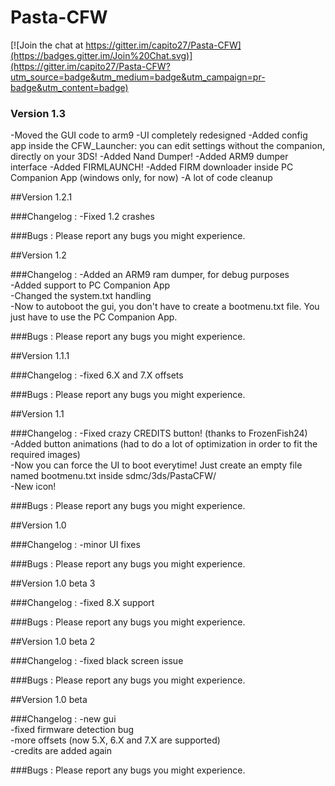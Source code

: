 # Pasta-CFW

[![Join the chat at https://gitter.im/capito27/Pasta-CFW](https://badges.gitter.im/Join%20Chat.svg)](https://gitter.im/capito27/Pasta-CFW?utm_source=badge&utm_medium=badge&utm_campaign=pr-badge&utm_content=badge)

### Version 1.3

-Moved the GUI code to arm9
-UI completely redesigned
-Added config app inside the CFW_Launcher: you can edit settings without the companion, directly on your 3DS!
-Added Nand Dumper!
-Added ARM9 dumper interface
-Added FIRMLAUNCH!
-Added FIRM downloader inside PC Companion App (windows only, for now)
-A lot of code cleanup

##Version 1.2.1

###Changelog :
-Fixed 1.2 crashes

###Bugs :
Please report any bugs you might experience.

##Version 1.2

###Changelog :
-Added an ARM9 ram dumper, for debug purposes<br />
-Added support to PC Companion App<br />
-Changed the system.txt handling<br />
-Now to autoboot the gui, you don't have to create a bootmenu.txt file. You just have to use the PC Companion App.

###Bugs :
Please report any bugs you might experience.

##Version 1.1.1

###Changelog :
-fixed 6.X and 7.X offsets

###Bugs :
Please report any bugs you might experience.

##Version 1.1

###Changelog :
-Fixed crazy CREDITS button! (thanks to FrozenFish24)<br />
-Added button animations (had to do a lot of optimization in order to fit the required images)<br />
-Now you can force the UI to boot everytime! Just create an empty file named bootmenu.txt inside sdmc/3ds/PastaCFW/<br />
-New icon!

###Bugs :
Please report any bugs you might experience.

##Version 1.0

###Changelog :
-minor UI fixes

###Bugs :
Please report any bugs you might experience.

##Version 1.0 beta 3

###Changelog :
-fixed 8.X support

###Bugs :
Please report any bugs you might experience.

##Version 1.0 beta 2

###Changelog :
-fixed black screen issue

###Bugs :
Please report any bugs you might experience.

##Version 1.0 beta

###Changelog :
-new gui<br />
-fixed firmware detection bug<br />
-more offsets (now 5.X, 6.X and 7.X are supported)<br />
-credits are added again

###Bugs :
Please report any bugs you might experience.
